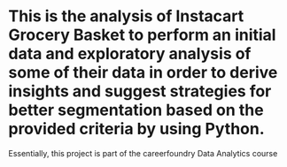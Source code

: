 # This is the analysis of Instacart Grocery Basket to perform an initial data and exploratory analysis of some of their data in order to derive insights and suggest strategies for better segmentation based on the provided criteria by using Python.
Essentially, this project is part of the careerfoundry Data Analytics course
